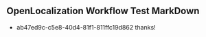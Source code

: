 ## OpenLocalization Workflow Test MarkDown
* ab47ed9c-c5e8-40d4-81f1-811ffc19d862 thanks!

<!--HONumber=Aug16_HO1-->


